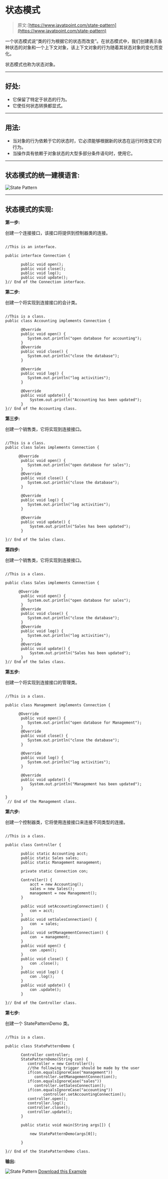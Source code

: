 # 状态模式

> 原文:[https://www.javatpoint.com/state-pattern](https://www.javatpoint.com/state-pattern)

一个状态模式说“类的行为根据它的状态而改变”。在状态模式中，我们创建表示各种状态的对象和一个上下文对象，该上下文对象的行为随着其状态对象的变化而变化。

状态模式也称为状态对象。

* * *

## 好处:

*   它保留了特定于状态的行为。
*   它使任何状态转换都显式。

* * *

## 用法:

*   当对象的行为依赖于它的状态时，它必须能够根据新的状态在运行时改变它的行为。
*   当操作具有依赖于对象状态的大型多部分条件语句时，使用它。

* * *

## 状态模式的统一建模语言:

![State Pattern](../Images/b70bc68fa86f6ac5002c17ac41add584.png)

* * *

## 状态模式的实现:

**第一步:**

创建一个连接接口，该接口将提供到控制器类的连接。

```

//This is an interface.

public interface Connection {

	   public void open();
	   public void close();
	   public void log();
	   public void update();
}// End of the Connection interface.

```

**第二步:**

创建一个将实现到连接接口的会计类。

```

//This is a class.
public class Accounting implements Connection {

	   @Override
	   public void open() {
	      System.out.println("open database for accounting");
	   }
	   @Override
	   public void close() {
	      System.out.println("close the database");
	   }

	   @Override
	   public void log() {
	      System.out.println("log activities");
	   }

	   @Override
	   public void update() {
		   System.out.println("Accounting has been updated");
	   }
}// End of the Accounting class.

```

**第三步:**

创建一个销售类，它将实现到连接接口。

```

//This is a class.
public class Sales implements Connection {

	  @Override
	   public void open() {
	      System.out.println("open database for sales");
	   }
	   @Override
	   public void close() {
	      System.out.println("close the database");
	   }

	   @Override
	   public void log() {
	      System.out.println("log activities");
	   }

	   @Override
	   public void update() {
		   System.out.println("Sales has been updated");
	   }

}// End of the Sales class.

```

**第四步:**

创建一个销售类，它将实现到连接接口。

```

//This is a class.

public class Sales implements Connection {

	  @Override
	   public void open() {
	      System.out.println("open database for sales");
	   }
	   @Override
	   public void close() {
	      System.out.println("close the database");
	   } 
	   @Override
	   public void log() {
	      System.out.println("log activities");
	   }
	   @Override
	   public void update() {
		   System.out.println("Sales has been updated");
	   }
}// End of the Sales class.

```

**第五步:**

创建一个将实现到连接接口的管理类。

```

//This is a class.

public class Management implements Connection {

	  @Override
	   public void open() {
	      System.out.println("open database for Management");
	   }
	   @Override
	   public void close() {
	      System.out.println("close the database");
	   }

	   @Override
	   public void log() {
	      System.out.println("log activities");
	   }

	   @Override
	   public void update() {
		   System.out.println("Management has been updated");
	   }

}
 // End of the Management class.

```

**第六步:**

创建一个控制器类，它将使用连接接口来连接不同类型的连接。

```

//This is a class.

public class Controller {

	   public static Accounting acct;
	   public static Sales sales;
	   public static Management management;

	   private static Connection con;

	   Controller() {
	       acct = new Accounting();
	       sales = new Sales();
	       management = new Management();
	   }

	   public void setAccountingConnection() {
	       con = acct;
	   }
	   public void setSalesConnection() {
		   con  = sales;
	   }
	   public void setManagementConnection() {
		   con  = management;
	   }
	   public void open() {
		   con .open();
	   }
	   public void close() {
		   con .close();
	   }
	   public void log() {
		   con .log();
	   }
	   public void update() {
		   con .update();
	   }

}// End of the Controller class.

```

**第七步:**

创建一个 StatePatternDemo 类。

```

//This is a class.

public class StatePatternDemo {

	   Controller controller;
	   StatePatternDemo(String con) {
	      controller = new Controller();
		  //the following trigger should be made by the user
	      if(con.equalsIgnoreCase("management"))
		     controller.setManagementConnection();
	      if(con.equalsIgnoreCase("sales"))
		     controller.setSalesConnection();
	      if(con.equalsIgnoreCase("accounting"))
	             controller.setAccountingConnection();
	      controller.open();
	      controller.log();
	      controller.close();
	      controller.update();
	   }

	   public static void main(String args[]) {

		   new StatePatternDemo(args[0]);

	   }

}// End of the StatePatternDemo class.

```

**输出:**

![State Pattern](../Images/cc53ed7ae5203f0b8dd13828519fe91e.png)
[Download this Example](designpattern/designpatternexample/StatePattern.zip)